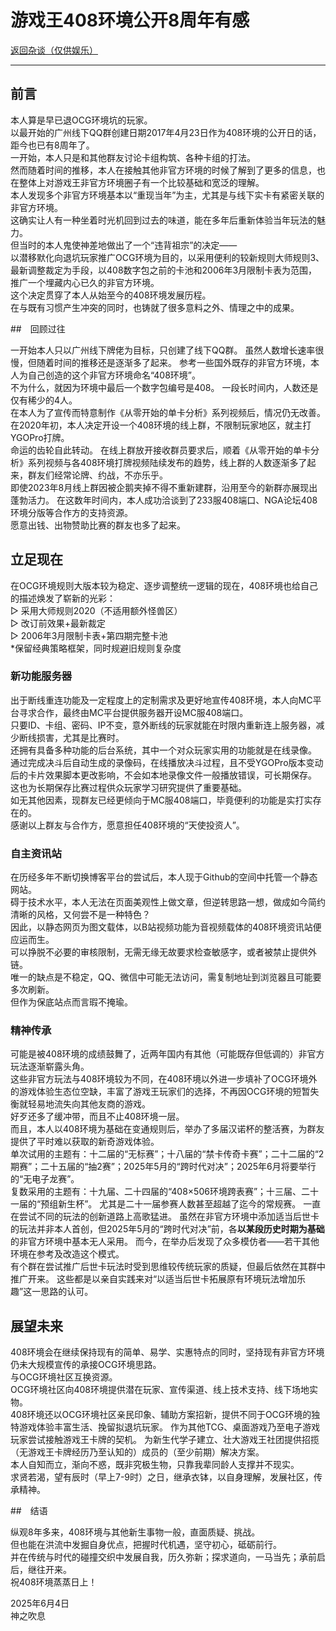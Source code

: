 # 游戏王408环境公开8周年有感

[返回杂谈（仅供娱乐）](../Tittle-Tattle.html)  

---

## 前言

本人算是早已退OCG环境坑的玩家。  
以最开始的广州线下QQ群创建日期2017年4月23日作为408环境的公开日的话，距今也已有8周年了。  
一开始，本人只是和其他群友讨论卡组构筑、各种卡组的打法。  
然而随着时间的推移，本人在接触其他非官方环境的时候了解到了更多的信息，也在整体上对游戏王非官方环境圈子有一个比较基础和宽泛的理解。  
本人发现多个非官方环境基本以“重现当年”为主，尤其是与线下实卡有紧密关联的非官方环境。  
这确实让人有一种坐着时光机回到过去的味道，能在多年后重新体验当年玩法的魅力。  
但当时的本人鬼使神差地做出了一个“违背祖宗”的决定——  
以潜移默化向退坑玩家推广OCG环境为目的，以采用便利的较新规则大师规则3、最新调整裁定为手段，以408数字包之前的卡池和2006年3月限制卡表为范围，推广一个埋藏内心已久的非官方环境。  
这个决定贯穿了本人从始至今的408环境发展历程。  
在与既有习惯产生冲突的同时，也铸就了很多意料之外、情理之中的成果。  

##　回顾过往

一开始本人只以广州线下牌佬为目标，只创建了线下QQ群。
虽然人数增长速率很慢，但随着时间的推移还是逐渐多了起来。
参考一些国外既存的非官方环境，本人为自己创造的这个非官方环境命名“408环境”。  
不为什么，就因为环境中最后一个数字包编号是408。
一段长时间内，人数还是仅有稀少的4人。  
在本人为了宣传而特意制作《从零开始的单卡分析》系列视频后，情况仍无改善。  
在2020年初，本人决定开设一个408环境的线上群，不限制玩家地区，就主打YGOPro打牌。  
命运的齿轮自此转动。
在线上群放开接收群员要求后，顺着《从零开始的单卡分析》系列视频与各408环境打牌视频陆续发布的趋势，线上群的人数逐渐多了起来，群友们经常论牌、约战，不亦乐乎。  
即使2023年8月线上群因被企鹅夹掉不得不重新建群，沿用至今的新群亦展现出蓬勃活力。
在这数年时间内，本人成功洽谈到了233服408端口、NGA论坛408环境分版等合作方的支持资源。  
愿意出钱、出物赞助比赛的群友也多了起来。  

## 立足现在

在OCG环境规则大版本较为稳定、逐步调整统一逻辑的现在，408环境也给自己的描述焕发了崭新的光彩：  
▷ 采用大师规则2020（不适用额外怪兽区）  
▷ 改订前效果+最新裁定  
▷ 2006年3月限制卡表+第四期完整卡池  
*保留经典策略框架，同时规避旧规则复杂度   

### 新功能服务器

出于断线重连功能及一定程度上的定制需求及更好地宣传408环境，本人向MC平台寻求合作，最终由MC平台提供服务器开设MC服408端口。  
只要ID、卡组、密码、IP不变，意外断线的玩家就能在时限内重新连上服务器，减少断线损害，尤其是比赛时。  
还拥有具备多种功能的后台系统，其中一个对众玩家实用的功能就是在线录像。  
通过完成决斗后自动生成的录像码，在线播放决斗过程，且不受YGOPro版本变动后的卡片效果脚本更改影响，不会如本地录像文件一般播放错误，可长期保存。  
这也为长期保存比赛过程供众玩家学习研究提供了重要基础。  
如无其他因素，现群友已经更倾向于MC服408端口，毕竟便利的功能是实打实存在的。    
感谢以上群友与合作方，愿意担任408环境的“天使投资人”。  

### 自主资讯站

在历经多年不断切换博客平台的尝试后，本人现于Github的空间中托管一个静态网站。  
碍于技术水平，本人无法在页面美观性上做文章，但逆转思路一想，做成如今简约清晰的风格，又何尝不是一种特色？  
因此，以静态网页为图文载体，以B站视频功能为音视频载体的408环境资讯站便应运而生。  
可以挣脱不必要的审核限制，无需无缘无故要求检查敏感字，或者被禁止提供外链。  
唯一的缺点是不稳定，QQ、微信中可能无法访问，需复制地址到浏览器且可能要多次刷新。  
但作为保底站点而言瑕不掩瑜。  

### 精神传承

可能是被408环境的成绩鼓舞了，近两年国内有其他（可能既存但低调的）非官方玩法逐渐崭露头角。  
这些非官方玩法与408环境较为不同，在408环境以外进一步填补了OCG环境外的游戏体验生态位空缺，丰富了游戏王玩家们的选择，不再因OCG环境的短暂失衡就轻易地流失向其他友商的游戏。  
好歹还多了缓冲带，而且不止408环境一层。  
而且，本人以408环境为基础在变通规则后，举办了多届汉诺杯的整活赛，为群友提供了平时难以获取的新奇游戏体验。  
单次试用的主题有：十二届的“无标赛”；十八届的“禁卡传奇卡赛”；二十二届的“2期赛”；二十五届的“抽2赛”；2025年5月的“跨时代对决”；2025年6月将要举行的“无电子龙赛”。  
复数采用的主题有：十九届、二十四届的“408×506环境跨表赛”；十三届、二十一届的“预组新生杯”。
尤其是二十一届参赛人数甚至超越了迄今的常规赛。
一直在尝试不同的玩法的创新道路上高歌猛进。
虽然在非官方环境中添加适当后世卡的玩法并非本人首创，但2025年5月的“跨时代对决”前，各**以某段历史时期为基础**的非官方环境中基本无人采用。
而今，在举办后发现了众多模仿者——若干其他环境在参考及改造这个模式。  
有个群在尝试推广后世卡玩法时受到思维较传统玩家的质疑，但最后依然在其群中推广开来。
这些都是以亲自实践来对“以适当后世卡拓展原有环境玩法增加乐趣”这一思路的认可。  

## 展望未来

408环境会在继续保持现有的简单、易学、实惠特点的同时，坚持现有非官方环境仍未大规模宣传的承接OCG环境思路。  
与OCG环境社区互换资源。  
OCG环境社区向408环境提供潜在玩家、宣传渠道、线上技术支持、线下场地实物。  
408环境还以OCG环境社区亲民印象、辅助方案招新，提供不同于OCG环境的独特游戏体验丰富生活、挽留拟退坑玩家。
作为其他TCG、桌面游戏乃至电子游戏玩家尝试接触游戏王卡牌的契机。
为新生代学子建立、壮大游戏王社团提供招揽（无游戏王卡牌经历乃至认知的）成员的（至少前期）解决方案。  
本人自知而立，渐向不惑，既非究极生物，只靠我辈同龄人支撑并不现实。  
求贤若渴，望有辰时（早上7-9时）之日，继承衣钵，以自身理解，发展社区，传承精神。  

##　结语

纵观8年多来，408环境与其他新生事物一般，直面质疑、挑战。  
但也能在洪流中发掘自身优点，把握时代机遇，坚守初心，砥砺前行。  
并在传统与时代的碰撞交织中发展自我，历久弥新；探求道向，一马当先；承前启后，继往开来。  
祝408环境蒸蒸日上！  

2025年6月4日  
神之吹息  